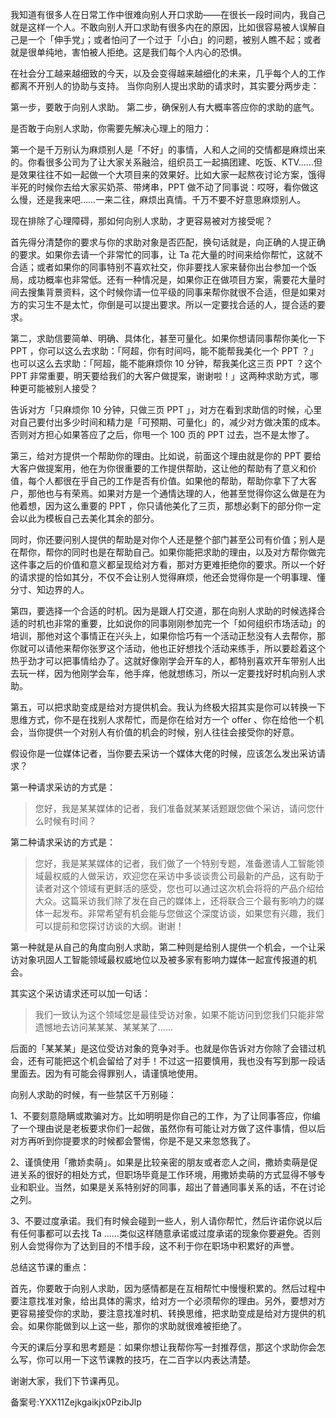 我知道有很多人在日常工作中很难向别人开口求助——在很长一段时间内，我自己就是这样一个人。不敢向别人开口求助有很多内在的原因，比如很容易被人误解自己是一个「伸手党」；或者怕问了一个过于「小白」的问题，被别人瞧不起；或者就是很单纯地，害怕被人拒绝。这是我们每个人内心的恐惧。

在社会分工越来越细致的今天，以及会变得越来越细化的未来，几乎每个人的工作都离不开别人的协助与支持。 当你向别人提出求助的请求时，其实要分两步走：

第一步，要敢于向别人求助。 第二步，确保别人有大概率答应你的求助的底气。

是否敢于向别人求助，你需要先解决心理上的阻力：

第一个是千万别认为麻烦别人是「不好」的事情，人和人之间的交情都是麻烦出来的。你看很多公司为了让大家关系融洽，组织员工一起搞团建、吃饭、KTV……但是效果往往不如一起做一个大项目来的效果好。比如大家一起熬夜讨论方案，饿得半死的时候你去给大家买奶茶、带烤串，PPT 做不动了同事说：哎呀，看你做这么慢，还是我来吧……一来二往，麻烦出真情。千万不要不好意思麻烦别人。

现在排除了心理障碍，那如何向别人求助，才更容易被对方接受呢？

首先得分清楚你的要求与你的求助对象是否匹配，换句话就是，向正确的人提正确的要求。如果你去请一个非常忙的同事，让 Ta 花大量的时间来给你帮忙，这就不合适；或者如果你的同事特别不喜欢社交，你非要找人家来替你出台参加一个饭局，成功概率也非常低。还有一种情况是，如果你正在做项目方案，需要花大量时间去搜集背景资料，这个时候你请一位平级的同事来帮你就很不合适，但是如果对方的实习生不是太忙，你倒是可以提出要求。所以一定要找合适的人，提合适的要求。

第二，求助信要简单、明确、具体化，甚至可量化。如果你想请同事帮你美化一下 PPT ，你可以这么去求助：「阿超，你有时间吗，能不能帮我美化一个 PPT ？」也可以这么去求助：「阿超，能不能麻烦你 10 分钟，帮我美化这三页 PPT ？这个 PPT 非常重要，明天要给我们的大客户做提案，谢谢啦！」这两种求助方式，哪种更可能被别人接受？

告诉对方「只麻烦你 10 分钟，只做三页 PPT 」，对方在看到求助信的时候，心里对自己要付出多少时间和精力是「可预期、可量化」的，减少对方做决策的成本。否则对方担心如果答应了之后，你甩一个 100 页的 PPT 过去，岂不是太惨了。

第三，给对方提供一个帮助你的理由。比如说，前面这个理由就是你的 PPT 要给大客户做提案用，他在为你很重要的工作提供帮助，这让他的帮助有了意义和价值，每个人都很在乎自己的工作是否有价值。如果他的帮助，帮助你拿下了大客户，那他也与有荣焉。如果对方是一个通情达理的人，他甚至觉得你这么做是在为他着想，因为这么重要的 PPT ，你只请他美化了三页，那想必剩下的部分你一定会以此为模板自己去美化其余的部分。

同时，你还要问别人提供的帮助是对你个人还是整个部门甚至公司有价值；别人是在帮你，帮你的同时也是在帮助自己。如果你能把求助的理由，以及对方帮你做完这件事之后的价值和意义都呈现给对方看，那对方更难拒绝你的要求。所以一个好的请求提的恰如其分，不仅不会让别人觉得麻烦，他还会觉得你是一个明事理、懂分寸、知边界的人。

第四，要选择一个合适的时机。因为是跟人打交道，那在向别人求助的时候选择合适的时机也非常的重要，比如说你的同事刚刚参加完一个「如何组织市场活动」的培训，那他对这个事情正在兴头上，如果你恰巧有一个活动正愁没有人去帮你，那你就可以请他来帮你张罗这个活动，他也正好想找个活动来练手，所以要趁着这个热乎劲才可以把事情给办了。这就好像刚学会开车的人，都特别喜欢开车带别人出去玩一样，因为他刚学会车，他手痒，他就想练习，所以一定要找好时机向别人求助。

第五，可以把求助变成是给对方提供机会。我认为终极大招其实是你可以转换一下思维方式，你不是在找别人求帮忙，而是你在给对方一个 offer 、你在给他一个机会，当你提供一个对别人有价值的机会的时候，别人往往会接受你的好意。

假设你是一位媒体记者，当你要去采访一个媒体大佬的时候，应该怎么发出采访请求？

第一种请求采访的方式是：

> 您好，我是某某媒体的记者，我们准备就某某话题跟您做个采访，请问您什么时候有时间？

第二种请求采访的方式是：

> 您好，我是某某媒体的记者，我们做了一个特别专题，准备邀请人工智能领域最权威的人做采访，欢迎您在采访中多谈谈贵公司最新的产品，这有助于读者对这个领域有更鲜活的感受，您也可以通过这次机会将将的产品介绍给大众。这篇采访我们除了发在自己的媒体上，还将联合三个最有影响力的媒体一起发布。非常希望有机会能与您做这个深度访谈，如果您有兴趣，我们可以提前和您探讨访谈的大纲。谢谢！

第一种就是从自己的角度向别人求助，第二种则是给别人提供一个机会，一个让采访对象巩固人工智能领域最权威地位以及被多家有影响力媒体一起宣传报道的机会。

其实这个采访请求还可以加一句话：

> 我们一致认为这个领域您是最佳受访对象，如果不能访问到您我们只能非常遗憾地去访问某某某、某某某了……

后面的「某某某」是这位受访对象的竞争对手。也就是你告诉对方你除了会错过机会，还有可能把这个机会留给了对手！不过这一招要慎用，我也没有写到那一段话里面去。因为有可能会得罪别人，请谨慎地使用。

向别人求助的时候，有一些禁区千万别碰：

1、不要刻意隐瞒或欺骗对方。比如明明是你自己的工作，为了让同事答应，你编了一个理由说是老板要求你们一起做，虽然你有可能让对方做了这件事情，但以后对方再听到你提要求的时候都会警惕，你是不是又来忽悠我了。

2、谨慎使用「撒娇卖萌」。如果是比较亲密的朋友或者恋人之间，撒娇卖萌是促进关系的很好的相处方式，但职场毕竟是工作环境，用撒娇卖萌的方式显得不够专业和职业。当然，如果是关系特别好的同事，超出了普通同事关系的话，不在讨论之列。

3、不要过度承诺。我们有时候会碰到一些人，别人请你帮忙，然后许诺你说以后有任何事都可以去找 Ta ……类似这样随意承诺或过度承诺的现象你要避免。否则别人会觉得你为了达到目的不惜手段，这不利于你在职场中积累好的声誉。

总结这节课的重点：

首先，你要敢于向别人求助，因为感情都是在互相帮忙中慢慢积累的。然后过程中要注意找准对象，给出具体的需求，给对方一个必须帮你的理由。另外，要想对方更容易接受你的求助，要注意找准时机、转换思维，把求助变成是给对方提供的机会。如果你能做到以上这一些，那你的求助就很难被拒绝了。

今天的课后分享和思考题是：如果你想让我帮你写一封推荐信，那这个求助你会怎么写，你可以用一下这节课教的技巧，在二百字以内表达清楚。

谢谢大家，我们下节课再见。

备案号:YXX11Zejkgaikjx0PzibJlp